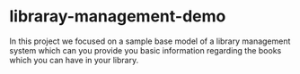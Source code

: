 # libraray-management-demo
In this project  we focused on a sample base model of a  library management  system which can you provide you basic information regarding the  books which you can have in your library. 
